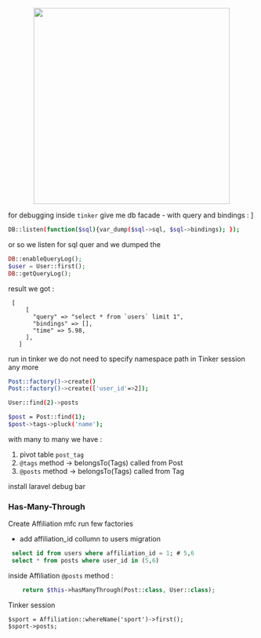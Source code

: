 <p align="center"><a href="https://laravel.com" target="_blank"><img src="https://raw.githubusercontent.com/laravel/art/master/logo-lockup/5%20SVG/2%20CMYK/1%20Full%20Color/laravel-logolockup-cmyk-red.svg" width="400"></a></p>


for debugging inside `tinker`
give me db facade - with query and bindings : ]


```bash
DB::listen(function($sql){var_dump($sql->sql, $sql->bindings); });
```
or  so we listen for sql quer and we dumped the
```php
DB::enableQueryLog();
$user = User::first();
DB::getQueryLog();
```
result we got :
```
 [
     [
       "query" => "select * from `users` limit 1",
       "bindings" => [],
       "time" => 5.98,
     ],
   ]
```
   

   run in tinker
   we do not need to specify namespace path in Tinker session any more 

   ```bash
   Post::factory()->create()
   Post::factory()->create(['user_id'=>2]);

   User::find(2)->posts
   ```

   ```bash
   $post = Post::find(1);
   $post->tags->pluck('name');
   ```
   with many to many we have : 
   1. pivot table `post_tag`
   2. `@tags` method -> belongsTo(Tags) called from Post
   3. `@posts` method -> belongsTo(Tags) called from Tag

install laravel debug bar 

### Has-Many-Through
Create Affiliation mfc
run few factories

- add affiliation_id collumn to users migration 
  
```sql
 select id from users where affiliation_id = 1; # 5,6
 select * from posts where user_id in (5,6)
```
inside Affiliation `@posts` method : 
```php
    return $this->hasManyThrough(Post::class, User::class);
```


Tinker session
```
$sport = Affiliation::whereName('sport')->first();
$sport->posts;
```
